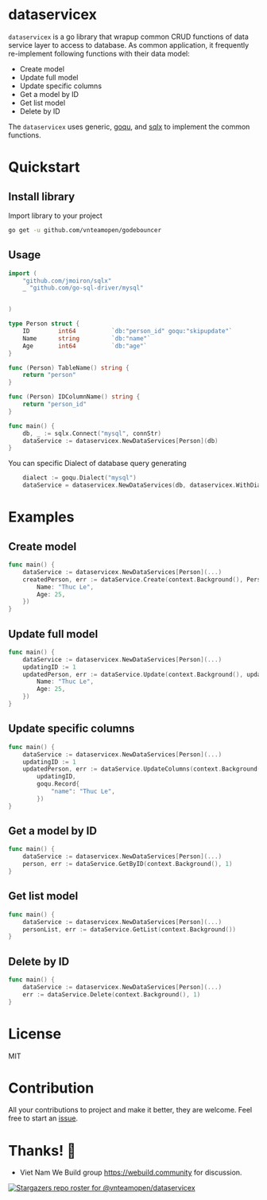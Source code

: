 
# dataservicex

`dataservicex` is a go library that wrapup common CRUD functions of data service layer to access to database. As common application, it frequently re-implement following functions with their data model:

 - Create model
 - Update full model
 - Update specific columns
 - Get a model by ID
 - Get list model
 - Delete by ID

The `dataservicex` uses generic, [goqu](https://github.com/doug-martin/goqu), and [sqlx](https://github.com/launchbadge/sqlx) to implement the common functions.

# Quickstart

## Install library

Import library to your project

```bash
go get -u github.com/vnteamopen/godebouncer
```

## Usage

```go
import (
	"github.com/jmoiron/sqlx"
	_ "github.com/go-sql-driver/mysql"


)

type Person struct {
	ID        int64          `db:"person_id" goqu:"skipupdate"`
	Name      string         `db:"name"`
	Age       int64          `db:"age"`
}

func (Person) TableName() string {
	return "person"
}

func (Person) IDColumnName() string {
	return "person_id"
}

func main() {
	db, _ := sqlx.Connect("mysql", connStr)
	dataService := dataservicex.NewDataServices[Person](db)
}
```

You can specific Dialect of database query generating

```go
	dialect := goqu.Dialect("mysql")
	dataService = dataservicex.NewDataServices(db, dataservicex.WithDialect[Person](dialect))
```

# Examples

## Create model

```go
func main() {
	dataService := dataservicex.NewDataServices[Person](...)
	createdPerson, err := dataService.Create(context.Background(), Person{
		Name: "Thuc Le",
		Age: 25,
	})
}
```

## Update full model

```go
func main() {
	dataService := dataservicex.NewDataServices[Person](...)
	updatingID := 1
	updatedPerson, err := dataService.Update(context.Background(), updatingID, Person{
		Name: "Thuc Le",
		Age: 25,
	})
}
```

## Update specific columns

```go
func main() {
	dataService := dataservicex.NewDataServices[Person](...)
	updatingID := 1
	updatedPerson, err := dataService.UpdateColumns(context.Background(),
		updatingID,
		goqu.Record{
			"name": "Thuc Le",
		})
}
```

## Get a model by ID

```go
func main() {
	dataService := dataservicex.NewDataServices[Person](...)
	person, err := dataService.GetByID(context.Background(), 1)
}
```

## Get list model

```go
func main() {
	dataService := dataservicex.NewDataServices[Person](...)
	personList, err := dataService.GetList(context.Background())
}
```

## Delete by ID

```go
func main() {
	dataService := dataservicex.NewDataServices[Person](...)
	err := dataService.Delete(context.Background(), 1)
}
```

# License

MIT

# Contribution

All your contributions to project and make it better, they are welcome. Feel free to start an [issue](https://github.com/vnteamopen/dataservicex/issues).

# Thanks! 🙌

 - Viet Nam We Build group https://webuild.community for discussion.

[![Stargazers repo roster for @vnteamopen/dataservicex](https://reporoster.com/stars/vnteamopen/dataservicex)](https://github.com/vnteamopen/dataservicex/stargazers)
